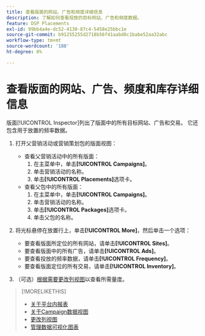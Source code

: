 ```yaml
---
title: 查看版面的网站、广告和频度详细信息
description: 了解如何查看投放的目标网站、广告和频度数据。
feature: DSP Placements
exl-id: 99bb4a4e-dc52-4130-87c4-5458e25bbc1e
source-git-commit: b91255255d2718b56f41aabd8c1babe52aa32abc
workflow-type: tm+mt
source-wordcount: '188'
ht-degree: 0%

---
```


# 查看版面的网站、广告、频度和库存详细信息

版面[!UICONTROL Inspector]列出了版面中的所有目标网站、广告和交易。 它还包含用于放置的频率数据。

1. 打开父营销活动或营销策划包的版面视图：

   * 查看父营销活动中的所有版面：
      1. 在主菜单中，单击&#x200B;**[!UICONTROL Campaigns]**。
      1. 单击营销活动的名称。
      1. 单击&#x200B;**[!UICONTROL Placements]**&#x200B;选项卡。
   * 查看父包中的所有版面：
      1. 在主菜单中，单击&#x200B;**[!UICONTROL Campaigns]**。
      1. 单击营销活动的名称。
      1. 单击&#x200B;**[!UICONTROL Packages]**&#x200B;选项卡。
      1. 单击父包的名称。


1. 将光标悬停在放置行上，单击&#x200B;**[!UICONTROL More]**，然后单击一个选项：
   * 要查看版面所定位的所有网站，请单击&#x200B;**[!UICONTROL Sites]**。
   * 要查看版面中的所有广告，请单击&#x200B;**[!UICONTROL Ads]**。
   * 要查看投放的频率数据，请单击&#x200B;**[!UICONTROL Frequency]**。
   * 要查看版面定位的所有交易，请单击&#x200B;**[!UICONTROL Inventory]**。

1. （可选）[根据需要更改列视图](column-view-change.md)以查看所需量度。

>[!MORELIKETHIS]
>
>* [关于平台内报表](campaign-reports-about.md)
>* [关于Campaign数据视图](campaign-data-views-about.md)
>* [更改列视图](column-view-change.md)
>* [管理数据可视化图表](campaign-data-visualization-manage.md)

